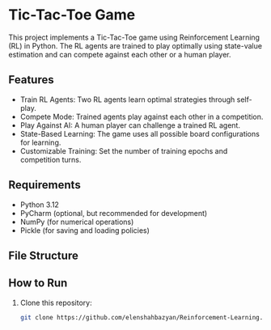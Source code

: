 # Tic-Tac-Toe Game 

This project implements a Tic-Tac-Toe game using Reinforcement Learning (RL) in Python. The RL agents are trained to play optimally using state-value estimation and can compete against each other or a human player.

## Features
- Train RL Agents: Two RL agents learn optimal strategies through self-play.
- Compete Mode: Trained agents play against each other in a competition.
- Play Against AI: A human player can challenge a trained RL agent.
- State-Based Learning: The game uses all possible board configurations for learning.
- Customizable Training: Set the number of training epochs and competition turns.

## Requirements
- Python 3.12
- PyCharm (optional, but recommended for development)
- NumPy (for numerical operations)
- Pickle (for saving and loading policies)

## File Structure

## How to Run
1. Clone this repository:
   ```bash
   git clone https://github.com/elenshahbazyan/Reinforcement-Learning.git
